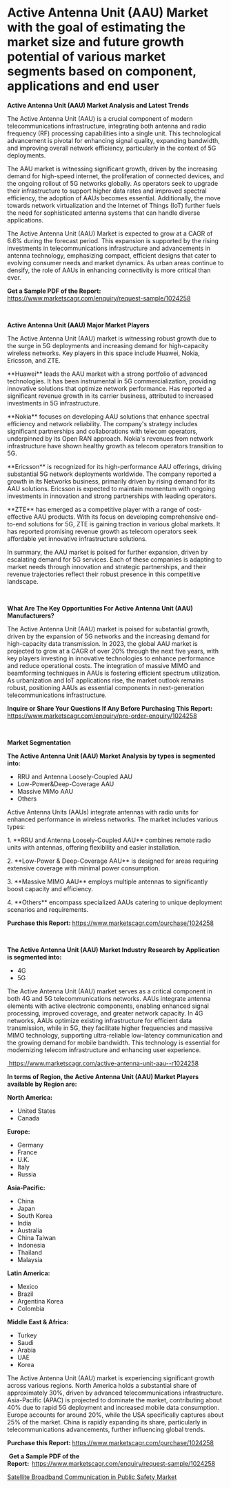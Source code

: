 <p><h1>Active Antenna Unit (AAU) Market with the goal of estimating the market size and future growth potential of various market segments based on component, applications and end user</h1></p><p><strong>Active Antenna Unit (AAU) Market Analysis and Latest Trends</strong></p>
<p><p>The Active Antenna Unit (AAU) is a crucial component of modern telecommunications infrastructure, integrating both antenna and radio frequency (RF) processing capabilities into a single unit. This technological advancement is pivotal for enhancing signal quality, expanding bandwidth, and improving overall network efficiency, particularly in the context of 5G deployments. </p><p>The AAU market is witnessing significant growth, driven by the increasing demand for high-speed internet, the proliferation of connected devices, and the ongoing rollout of 5G networks globally. As operators seek to upgrade their infrastructure to support higher data rates and improved spectral efficiency, the adoption of AAUs becomes essential. Additionally, the move towards network virtualization and the Internet of Things (IoT) further fuels the need for sophisticated antenna systems that can handle diverse applications.</p><p>The Active Antenna Unit (AAU) Market is expected to grow at a CAGR of 6.6% during the forecast period. This expansion is supported by the rising investments in telecommunications infrastructure and advancements in antenna technology, emphasizing compact, efficient designs that cater to evolving consumer needs and market dynamics. As urban areas continue to densify, the role of AAUs in enhancing connectivity is more critical than ever.</p></p>
<p><strong>Get a Sample PDF of the Report:&nbsp;</strong> <a href="https://www.marketscagr.com/enquiry/request-sample/1024258?utm_campaign=3222&utm_medium=2&utm_source=Github&utm_content=ia&utm_term=08042025&utm_id=active-antenna-unit-aau">https://www.marketscagr.com/enquiry/request-sample/1024258</a></p>
<p>&nbsp;</p>
<p><strong>Active Antenna Unit (AAU) Major Market Players</strong></p>
<p><p>The Active Antenna Unit (AAU) market is witnessing robust growth due to the surge in 5G deployments and increasing demand for high-capacity wireless networks. Key players in this space include Huawei, Nokia, Ericsson, and ZTE.</p><p>**Huawei** leads the AAU market with a strong portfolio of advanced technologies. It has been instrumental in 5G commercialization, providing innovative solutions that optimize network performance. Has reported a significant revenue growth in its carrier business, attributed to increased investments in 5G infrastructure.</p><p>**Nokia** focuses on developing AAU solutions that enhance spectral efficiency and network reliability. The company's strategy includes significant partnerships and collaborations with telecom operators, underpinned by its Open RAN approach. Nokia's revenues from network infrastructure have shown healthy growth as telecom operators transition to 5G.</p><p>**Ericsson** is recognized for its high-performance AAU offerings, driving substantial 5G network deployments worldwide. The company reported a growth in its Networks business, primarily driven by rising demand for its AAU solutions. Ericsson is expected to maintain momentum with ongoing investments in innovation and strong partnerships with leading operators.</p><p>**ZTE** has emerged as a competitive player with a range of cost-effective AAU products. With its focus on developing comprehensive end-to-end solutions for 5G, ZTE is gaining traction in various global markets. It has reported promising revenue growth as telecom operators seek affordable yet innovative infrastructure solutions.</p><p>In summary, the AAU market is poised for further expansion, driven by escalating demand for 5G services. Each of these companies is adapting to market needs through innovation and strategic partnerships, and their revenue trajectories reflect their robust presence in this competitive landscape.</p></p>
<p>&nbsp;</p>
<p><strong>What Are The Key Opportunities For Active Antenna Unit (AAU) Manufacturers?</strong></p>
<p><p>The Active Antenna Unit (AAU) market is poised for substantial growth, driven by the expansion of 5G networks and the increasing demand for high-capacity data transmission. In 2023, the global AAU market is projected to grow at a CAGR of over 20% through the next five years, with key players investing in innovative technologies to enhance performance and reduce operational costs. The integration of massive MIMO and beamforming techniques in AAUs is fostering efficient spectrum utilization. As urbanization and IoT applications rise, the market outlook remains robust, positioning AAUs as essential components in next-generation telecommunications infrastructure.</p></p>
<p><strong>Inquire or Share Your Questions If Any Before Purchasing This Report:</strong> <a href="https://www.marketscagr.com/enquiry/pre-order-enquiry/1024258?utm_campaign=3222&utm_medium=2&utm_source=Github&utm_content=ia&utm_term=08042025&utm_id=active-antenna-unit-aau">https://www.marketscagr.com/enquiry/pre-order-enquiry/1024258</a></p>
<p>&nbsp;</p>
<p><strong>Market Segmentation</strong></p>
<p><strong>The Active Antenna Unit (AAU) Market Analysis by types is segmented into:</strong></p>
<p><ul><li>RRU and Antenna Loosely-Coupled AAU</li><li>Low-Power&Deep-Coverage AAU</li><li>Massive MiMo AAU</li><li>Others</li></ul></p>
<p><p>Active Antenna Units (AAUs) integrate antennas with radio units for enhanced performance in wireless networks. The market includes various types: </p><p>1. **RRU and Antenna Loosely-Coupled AAU** combines remote radio units with antennas, offering flexibility and easier installation.</p><p>2. **Low-Power & Deep-Coverage AAU** is designed for areas requiring extensive coverage with minimal power consumption.</p><p>3. **Massive MIMO AAU** employs multiple antennas to significantly boost capacity and efficiency.</p><p>4. **Others** encompass specialized AAUs catering to unique deployment scenarios and requirements.</p></p>
<p><strong>Purchase this Report:&nbsp;</strong><a href="https://www.marketscagr.com/purchase/1024258?utm_campaign=3222&utm_medium=2&utm_source=Github&utm_content=ia&utm_term=08042025&utm_id=active-antenna-unit-aau">https://www.marketscagr.com/purchase/1024258</a></p>
<p>&nbsp;</p>
<p><strong>The Active Antenna Unit (AAU) Market Industry Research by Application is segmented into:</strong></p>
<p><ul><li>4G</li><li>5G</li></ul></p>
<p><p>The Active Antenna Unit (AAU) market serves as a critical component in both 4G and 5G telecommunications networks. AAUs integrate antenna elements with active electronic components, enabling enhanced signal processing, improved coverage, and greater network capacity. In 4G networks, AAUs optimize existing infrastructure for efficient data transmission, while in 5G, they facilitate higher frequencies and massive MIMO technology, supporting ultra-reliable low-latency communication and the growing demand for mobile bandwidth. This technology is essential for modernizing telecom infrastructure and enhancing user experience.</p></p>
<p><a href="https://www.marketscagr.com/active-antenna-unit-aau--r1024258?utm_campaign=3222&utm_medium=2&utm_source=Github&utm_content=ia&utm_term=08042025&utm_id=active-antenna-unit-aau">&nbsp;https://www.marketscagr.com/active-antenna-unit-aau--r1024258</a></p>
<p><strong>In terms of Region, the Active Antenna Unit (AAU) Market Players available by Region are:</strong></p>
<p>
    <p> <strong> North America: </strong>
        <ul>
            <li>United States</li>
            <li>Canada</li>
        </ul>
        </p> 
    <p> <strong> Europe: </strong>
        <ul>
            <li>Germany</li>
            <li>France</li>
            <li>U.K.</li>
            <li>Italy</li>
            <li>Russia</li>
        </ul>
        </p> 
    <p> <strong> Asia-Pacific: </strong>
        <ul>
            <li>China</li>
            <li>Japan</li>
            <li>South Korea</li>
            <li>India</li>
            <li>Australia</li>
            <li>China Taiwan</li>
            <li>Indonesia</li>
            <li>Thailand</li>
            <li>Malaysia</li>
        </ul>
        </p> 
    <p> <strong> Latin America: </strong>
        <ul>
            <li>Mexico</li>
            <li>Brazil</li>
            <li>Argentina Korea</li>
            <li>Colombia</li>
        </ul>
        </p> 
    <p> <strong> Middle East & Africa: </strong>
        <ul>
            <li>Turkey</li>
            <li>Saudi</li>
            <li>Arabia</li>
            <li>UAE</li>
            <li>Korea</li>
        </ul>
    </p>
    </p>
<p><p>The Active Antenna Unit (AAU) market is experiencing significant growth across various regions. North America holds a substantial share of approximately 30%, driven by advanced telecommunications infrastructure. Asia-Pacific (APAC) is projected to dominate the market, contributing about 40% due to rapid 5G deployment and increased mobile data consumption. Europe accounts for around 20%, while the USA specifically captures about 25% of the market. China is rapidly expanding its share, particularly in telecommunications advancements, further influencing global trends.</p></p>
<p><strong>Purchase this Report: </strong><a href="https://www.marketscagr.com/purchase/1024258?utm_campaign=3222&utm_medium=2&utm_source=Github&utm_content=ia&utm_term=08042025&utm_id=active-antenna-unit-aau">https://www.marketscagr.com/purchase/1024258</a></p>
<p>&nbsp;<strong>Get a Sample PDF of the Report:&nbsp;&nbsp;</strong><a href="https://www.marketscagr.com/enquiry/request-sample/1024258?utm_campaign=3222&utm_medium=2&utm_source=Github&utm_content=ia&utm_term=08042025&utm_id=active-antenna-unit-aau">https://www.marketscagr.com/enquiry/request-sample/1024258</a></p>
<p><strong></strong></p>
<p><p><a href="https://github.com/ijffseandy/Market-Research-Report-List-1/blob/main/satellite-broadband-communication-in-public-safety-market.md?utm_campaign=3222&utm_medium=2&utm_source=Github&utm_content=ia&utm_term=08042025&utm_id=active-antenna-unit-aau">Satellite Broadband Communication in Public Safety Market</a></p></p>